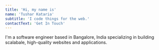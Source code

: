 ```yaml
---
title: 'Hi, my name is'
name: 'Tushar Kataria'
subtitle: 'I code things for the web.'
contactText: 'Get In Touch'
---
```


I'm a software engineer based in Bangalore, India specializing in building scalabale, high-quality websites and applications.
